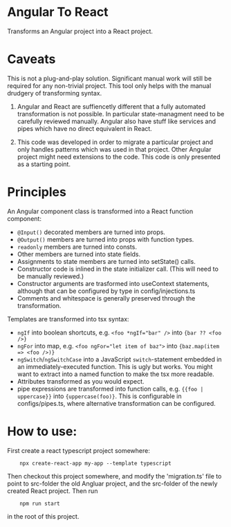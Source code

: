 # Angular To React

Transforms an Angular project into a React project. 

# Caveats

This is not a plug-and-play solution. Significant manual work will still be required for any non-trivial project. This tool only helps with the manual drudgery of transforming syntax. 

1. Angular and React are suffiencetly different that a fully automated transformation is not possible. In particular state-managment need to be carefully reviewed manually.
Angular also have stuff like services and pipes which have no direct equivalent in React.

2. This code was developed in order to migrate a particular project and only handles patterns which was used in that project. Other Angular project might need extensions to the code. This code is only presented as a starting point.

# Principles
 
An Angular component class is transformed into a React function component:

* `@Input()` decorated members are turned into props. 
* `@Output()` members are turned into props with function types.
* `readonly` members are turned into consts. 
* Other members are turned into state fields. 
* Assignments to state members are turned into setState() calls.  
* Constructor code is inlined in the state initializer call. (This will need to be manually reviewed.)
* Constructor arguments are trasformed into useContext statements, although that can be configured by type in config/injections.ts
* Comments and whitespace is generally preserved through the transformation.

Templates are transformed into tsx syntax:

* `ngIf` into boolean shortcuts, e.g. `<foo *ngIf="bar" />` into  `{bar ?? <foo />}`
* `ngFor` into map, e.g. `<foo ngFor="let item of baz">` into  `{baz.map(item => <foo />)}`
* `ngSwitch`/`ngSwitchCase` into a JavaScript `switch`-statement embedded in an immediately-executed function. This is ugly but works. You might want to extract into a named function to make the tsx more readable.  
* Attributes transformed as you would expect.
* pipe expressions are transformed into function calls, e.g. `{{foo | uppercase}}` into `{uppercase(foo)}`. This is configurable in configs/pipes.ts, where alternative transformation can be configured. 


# How to use:
First create a react typescript project somewhere:

        npx create-react-app my-app --template typescript

Then checkout this project somewhere, and modify the 'migration.ts' file to point to src-folder the old Angluar project, and the src-folder of the newly created React project. Then run 

        npm run start

 in the root of this project.